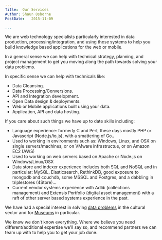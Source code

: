 ```yaml
---
Title:  Our Services  
Author: Shaun Osborne
PostDate:   2015-11-09

...
```


We are web technology specialists particularly interested in data production, processing/integration, and using those systems to help you build knowledge based applications for the web or mobile.

In a general sense we can help with technical strategy, planning, and project management to get you moving along the path towards solving your data problems.

In specific sense we can help with technicals like:

* Data Cleansing.
* Data Processing/Conversions.
* API and Integration development.
* Open Data design & deployments.
* Web or Mobile applications built using your data.
* Application, API and data hosting.

If you care about such things we have up to date skills including:

* Language experience: formerly C and Perl, these days mostly PHP or Javascript (Node.js/io.js), with a smattering of Go..
* Used to working in environments such as: Windows, Linux, and OSX on single servers/machines, or on VMware infrastructue, or on Amazon EC2 (AWS)
* Used to working on web servers based on Apache or Node.js on Windows/Linux/OSX
* Data store and indexer experience includes both SQL and NoSQL and in particular: MySQL, Elasticsearch, RethinkDB, good exposure to mongodb and couchdb, some MSSQL and Postgres, and a dabbling in triplestores (4Store)...
* Current vendor systems experience with Adlib (collections management) and Extensis Portfolio (digital asset management) with a raft of other server based systems experience in the past.

We have had a special interest in solving [data problems](/blog/2015-07-23/) in the cultural sector and for [Museums](/museums/) in particular.

We know we don't know everything. Where we believe you need different/additional expertise we'll say so, and recommend partners we can team up with to help you to get your job done.
